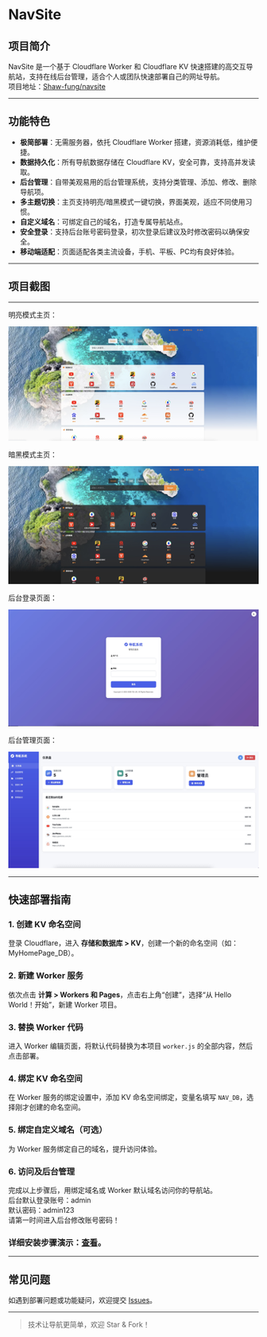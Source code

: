 # NavSite

## 项目简介
NavSite 是一个基于 Cloudflare Worker 和 Cloudflare KV 快速搭建的高交互导航站，支持在线后台管理，适合个人或团队快速部署自己的网址导航。  
项目地址：[Shaw-fung/navsite](https://github.com/Shaw-fung/navsite)

---

## 功能特色
- **极简部署**：无需服务器，依托 Cloudflare Worker 搭建，资源消耗低，维护便捷。
- **数据持久化**：所有导航数据存储在 Cloudflare KV，安全可靠，支持高并发读取。
- **后台管理**：自带美观易用的后台管理系统，支持分类管理、添加、修改、删除导航项。
- **多主题切换**：主页支持明亮/暗黑模式一键切换，界面美观，适应不同使用习惯。
- **自定义域名**：可绑定自己的域名，打造专属导航站点。
- **安全登录**：支持后台账号密码登录，初次登录后建议及时修改密码以确保安全。
- **移动端适配**：页面适配各类主流设备，手机、平板、PC均有良好体验。

---

## 项目截图

****

明亮模式主页：

![avatar](https://github.com/Shaw-fung/navsite/blob/main/Screenshot/home-light.jpg?raw=true)

暗黑模式主页：

![avatar](https://github.com/Shaw-fung/navsite/blob/main/Screenshot/home-dark.jpg?raw=true)

后台登录页面：

![avatar](https://github.com/Shaw-fung/navsite/blob/main/Screenshot/admin-login.jpg?raw=true)

后台管理页面：

![avatar](https://github.com/Shaw-fung/navsite/blob/main/Screenshot/admin-dashboard.jpg?raw=true)

---

## 快速部署指南

### 1. 创建 KV 命名空间
登录 Cloudflare，进入 **存储和数据库 > KV**，创建一个新的命名空间（如：MyHomePage_DB）。

### 2. 新建 Worker 服务
依次点击 **计算 > Workers 和 Pages**，点击右上角“创建”，选择“从 Hello World！开始”，新建 Worker 项目。

### 3. 替换 Worker 代码
进入 Worker 编辑页面，将默认代码替换为本项目 `worker.js` 的全部内容，然后点击部署。

### 4. 绑定 KV 命名空间
在 Worker 服务的绑定设置中，添加 KV 命名空间绑定，变量名填写 `NAV_DB`，选择刚才创建的命名空间。

### 5. 绑定自定义域名（可选）
为 Worker 服务绑定自己的域名，提升访问体验。

### 6. 访问及后台管理
完成以上步骤后，用绑定域名或 Worker 默认域名访问你的导航站。  
后台默认登录账号：admin  
默认密码：admin123  
请第一时间进入后台修改账号密码！

### 详细安装步骤演示：[查看](https://github.com/Shaw-fung/navsite/blob/main/install.md)。
---

## 常见问题

如遇到部署问题或功能疑问，欢迎提交 [Issues](https://github.com/Shaw-fung/navsite/issues/new)。

---


> 技术让导航更简单，欢迎 Star & Fork！